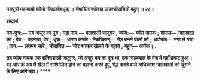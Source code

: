 **मयपुत्रो महामायो व्योमो गोपालवेषधृक् ।** **मेषायितानपोवाह प्रायश्चोरायितो बहून् ॥ २८॥** 

**शब्दार्थ** 

**मय-पुत्र:—** **मय असुर का पुत्र** **; महा माय:—** **बलशाली जादूगर** **; व्योम:—** **व्योम नामक** **; गोपाल—** **ग्वालबाल का** **; वेष—** **पहनावा, वेष** **; धृक्—** **धारण करके** **; मेषायितान्—** **भेड़ बनने वालों को** **; अपोवाह—** **भगा ले गया** **; प्राय:—** **लगभग सारे** **;** **चोरायित:—** **चोर बनकर खेलने के बहाने** **; बहून्—** **अनेक।** **.** 

**तब व्योम नामक एक शक्तिशाली जादूगर, जो असुर मय का पुत्र था, एक ग्वालबाल के** **वेश में वहाँ प्रकट हुआ। वह चोर के रूप में खेल में सश्मिलित होने का बहाना करते हुए, भेड़** **बनने वाले अधिकांश ग्वालबालों को चुराने के लिए आगे बढ़ा।** **** 